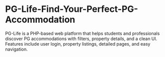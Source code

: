 # PG-Life-Find-Your-Perfect-PG-Accommodation
PG-Life is a PHP-based web platform that helps students and professionals discover PG accommodations with filters, property details, and a clean UI. Features include user login, property listings, detailed pages, and easy navigation.
